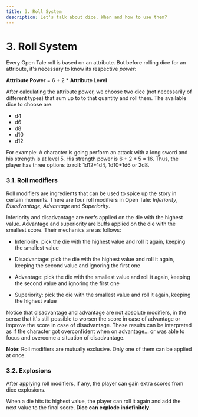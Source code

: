 ```yaml
---
title: 3. Roll System
description: Let's talk about dice. When and how to use them?
---
```


# 3. Roll System

Every Open Tale roll is based on an attribute. But before rolling dice for an
attribute, it's necessary to know its respective *power*:

**Attribute Power** = 6 + 2 * **Attribute Level**

After calculating the attribute power, we choose two dice (not necessarily of
different types) that sum up to to that quantity and roll them. The available
dice to choose are:

* d4
* d6
* d8
* d10
* d12

For example: A character is going perform an attack with a long sword and his
strength is at level 5. His strength power is 6 + 2 * 5 = 16. Thus, the player
has three options to roll: 1d12+1d4, 1d10+1d6 or 2d8.

### 3.1. Roll modifiers

Roll modifiers are ingredients that can be used to spice up the story in certain
moments. There are four roll modifiers in Open Tale: *Inferiority*,
*Disadvantage*, *Advantage* and *Superiority*.

Inferiority and disadvantage are nerfs applied on the die with the highest
value. Advantage and superiority are buffs applied on the die with the smallest
score. Their mechanics are as follows:

* Inferiority: pick the die with the highest value and roll it again, keeping
the smallest value

* Disadvantage: pick the die with the highest value and roll it again, keeping
the second value and ignoring the first one

* Advantage: pick the die with the smallest value and roll it again, keeping
the second value and ignoring the first one

* Superiority: pick the die with the smallest value and roll it again, keeping
the highest value

Notice that disadvantage and advantage are not absolute modifiers, in the sense
that it's still possible to worsen the score in case of advantage or improve
the score in case of disadvantage. These results can be interpreted as if the
character got overconfident when on advantage... or was able to focus and
overcome a situation of disadvantage.

**Note**: Roll modifiers are mutually exclusive. Only one of them can be applied
at once.

### 3.2. Explosions

After applying roll modifiers, if any, the player can gain extra scores from
dice explosions.

When a die hits its highest value, the player can roll it again and add the next
value to the final score. **Dice can explode indefinitely**.
